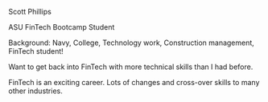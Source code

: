 Scott Phillips

ASU FinTech Bootcamp Student

Background:  Navy, College, Technology work, Construction management, FinTech student!

Want to get back into FinTech with more technical skills than I had before. 

FinTech is an exciting career.  Lots of changes and cross-over skills to many other industries.
